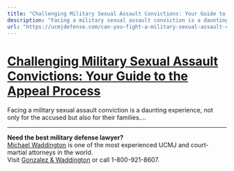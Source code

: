 ```yaml
---
title: "Challenging Military Sexual Assault Convictions: Your Guide to the Appeal Process"
description: "Facing a military sexual assault conviction is a daunting experience, not only for the accused but also for their families...."
url: "https://ucmjdefense.com/can-you-fight-a-military-sexual-assault-conviction-on-appeal.html"
---
```


# [Challenging Military Sexual Assault Convictions: Your Guide to the Appeal Process](https://ucmjdefense.com/can-you-fight-a-military-sexual-assault-conviction-on-appeal.html)

Facing a military sexual assault conviction is a daunting experience, not only for the accused but also for their families....

---

**Need the best military defense lawyer?**  
[Michael Waddington](https://ucmjdefense.com/attorneys/michael-stewart-waddington-partner.html) is one of the most experienced UCMJ and court-martial attorneys in the world.  
Visit [Gonzalez & Waddington](https://ucmjdefense.com) or call 1-800-921-8607.
